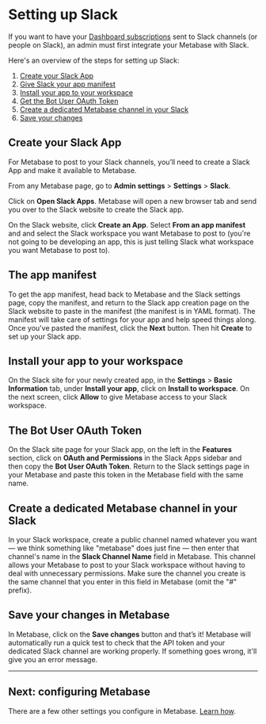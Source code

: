 # Setting up Slack

If you want to have your [Dashboard subscriptions][dashboard-subscriptions] sent to Slack channels (or people on Slack), an admin must first integrate your Metabase with Slack.

Here's an overview of the steps for setting up Slack:

1. [Create your Slack App](#create-your-slack-app)
2. [Give Slack your app manifest](#the-app-manifest)
3. [Install your app to your workspace](#install-your-app-to-your-workspace)
4. [Get the Bot User OAuth Token](#the-bot-user-oauth-token)
5. [Create a dedicated Metabase channel in your Slack](#create-a-dedicated-metabase-channel-in-your-slack)
6. [Save your changes](#save-your-changes-in-metabase)

## Create your Slack App

For Metabase to post to your Slack channels, you’ll need to create a Slack App and make it available to Metabase.

From any Metabase page, go to **Admin settings** > **Settings** > **Slack**.

Click on **Open Slack Apps**. Metabase will open a new browser tab and send you over to the Slack website to create the Slack app.

On the Slack website, click **Create an App**. Select **From an app manifest** and and select the Slack workspace you want Metabase to post to (you're not going to be developing an app, this is just telling Slack what workspace you want Metabase to post to).

## The app manifest

To get the app manifest, head back to Metabase and the Slack settings page, copy the manifest, and return to the Slack app creation page on the Slack website to paste in the manifest (the manifest is in YAML format). The manifest will take care of settings for your app and help speed things along. Once you've pasted the manifest, click the **Next** button. Then hit **Create** to set up your Slack app.

## Install your app to your workspace

On the Slack site for your newly created app, in the **Settings** > **Basic Information** tab, under **Install your app**, click on **Install to workspace**. On the next screen, click **Allow** to give Metabase access to your Slack workspace.

## The Bot User OAuth Token

On the Slack site page for your Slack app, on the left in the **Features** section, click on **OAuth and Permissions** in the Slack Apps sidebar and then copy the **Bot User OAuth Token**. Return to the Slack settings page in your Metabase and paste this token in the Metabase field with the same name.

## Create a dedicated Metabase channel in your Slack

In your Slack workspace, create a public channel named whatever you want — we think something like "metabase" does just fine — then enter that channel's name in the **Slack Channel Name** field in Metabase. This channel allows your Metabase to post to your Slack workspace without having to deal with unnecessary permissions. Make sure the channel you create is the same channel that you enter in this field in Metabase (omit the "#" prefix).

## Save your changes in Metabase

In Metabase, click on the **Save changes** button and that’s it! Metabase will automatically run a quick test to check that the API token and your dedicated Slack channel are working properly. If something goes wrong, it'll give you an error message.

---

## Next: configuring Metabase

There are a few other settings you configure in Metabase. [Learn how](08-configuration-settings).

[dashboard-subscriptions]: ../users-guide/dashboard-subscriptions.html
